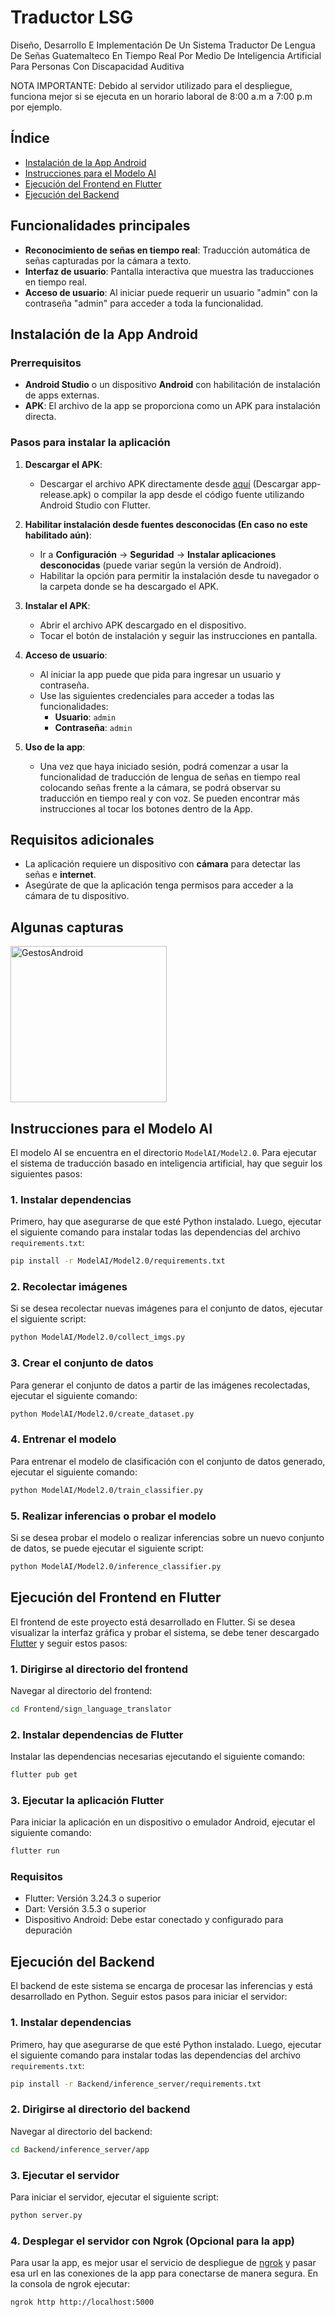 # Traductor LSG
Diseño, Desarrollo E Implementación De  Un Sistema Traductor De Lengua  De Señas Guatemalteco En Tiempo Real  Por Medio De Inteligencia Artificial  Para Personas Con Discapacidad Auditiva

NOTA IMPORTANTE: Debido al servidor utilizado para el despliegue, funciona mejor si se ejecuta en un horario laboral de 8:00 a.m a 7:00 p.m por ejemplo.

## Índice

- [Instalación de la App Android](#instalación-de-la-app-android)
- [Instrucciones para el Modelo AI](#instrucciones-para-el-modelo-ai)
- [Ejecución del Frontend en Flutter](#ejecución-del-frontend-en-flutter)
- [Ejecución del Backend](#ejecución-del-backend)
  
## Funcionalidades principales

- **Reconocimiento de señas en tiempo real**: Traducción automática de señas capturadas por la cámara a texto.
- **Interfaz de usuario**: Pantalla interactiva que muestra las traducciones en tiempo real.
- **Acceso de usuario**: Al iniciar puede requerir un usuario "admin" con la contraseña "admin" para acceder a toda la funcionalidad.

## Instalación de la App Android

### Prerrequisitos

- **Android Studio** o un dispositivo **Android** con habilitación de instalación de apps externas.
- **APK**: El archivo de la app se proporciona como un APK para instalación directa.

### Pasos para instalar la aplicación

1. **Descargar el APK**: 
   - Descargar el archivo APK directamente desde [aquí](app-release.apk) (Descargar app-release.apk) o compilar la app desde el código fuente utilizando Android Studio con Flutter.

2. **Habilitar instalación desde fuentes desconocidas (En caso no este habilitado aún)**:
   - Ir a **Configuración** -> **Seguridad** -> **Instalar aplicaciones desconocidas** (puede variar según la versión de Android).
   - Habilitar la opción para permitir la instalación desde tu navegador o la carpeta donde se ha descargado el APK.

3. **Instalar el APK**:
   - Abrir el archivo APK descargado en el dispositivo.
   - Tocar el botón de instalación y seguir las instrucciones en pantalla.

4. **Acceso de usuario**:
   - Al iniciar la app puede que pida para ingresar un usuario y contraseña.
   - Use las siguientes credenciales para acceder a todas las funcionalidades:
     - **Usuario**: `admin`
     - **Contraseña**: `admin`

5. **Uso de la app**:
   - Una vez que haya iniciado sesión, podrá comenzar a usar la funcionalidad de traducción de lengua de señas en tiempo real colocando señas frente a la cámara, se podrá observar su traducción en tiempo real y con voz. Se pueden encontrar más instrucciones al tocar los botones dentro de la App.

## Requisitos adicionales

- La aplicación requiere un dispositivo con **cámara** para detectar las señas e **internet**.
- Asegúrate de que la aplicación tenga permisos para acceder a la cámara de tu dispositivo.

## Algunas capturas
<img src="https://github.com/user-attachments/assets/d8dc2da9-00e3-4e7e-8116-4d4d62bf1bc4" alt="GestosAndroid" width="250px">

## Instrucciones para el Modelo AI
El modelo AI se encuentra en el directorio `ModelAI/Model2.0`. Para ejecutar el sistema de traducción basado en inteligencia artificial, hay que seguir los siguientes pasos:

### 1. Instalar dependencias

Primero, hay que asegurarse de que esté Python instalado. Luego, ejecutar el siguiente comando para instalar todas las dependencias del archivo `requirements.txt`:

```bash
pip install -r ModelAI/Model2.0/requirements.txt
```

### 2. Recolectar imágenes

Si se desea recolectar nuevas imágenes para el conjunto de datos, ejecutar el siguiente script:

```bash
python ModelAI/Model2.0/collect_imgs.py
```

### 3. Crear el conjunto de datos

Para generar el conjunto de datos a partir de las imágenes recolectadas, ejecutar el siguiente comando:

```bash
python ModelAI/Model2.0/create_dataset.py
```

### 4. Entrenar el modelo

Para entrenar el modelo de clasificación con el conjunto de datos generado, ejecutar el siguiente comando:

```bash
python ModelAI/Model2.0/train_classifier.py
```

### 5. Realizar inferencias o probar el modelo

Si se desea probar el modelo o realizar inferencias sobre un nuevo conjunto de datos, se puede ejecutar el siguiente script:

```bash
python ModelAI/Model2.0/inference_classifier.py
```

## Ejecución del Frontend en Flutter
El frontend de este proyecto está desarrollado en Flutter. Si se desea visualizar la interfaz gráfica y probar el sistema, se debe tener descargado [Flutter]([app-release.apk](https://docs.flutter.dev/get-started/install?_gl=1*qfiir3*_gcl_aw*R0NMLjE3MjkzMTkwNDIuQ2p3S0NBandqc2k0QmhCNUVpd0FGQUwwWUJ3ekpMUVJMYmpDX0R5NDdJMGpnU3lhdHlYYUZuVkFQbjc2WFlsTHhZN1RhUVl2cE5XT3dCb0N3U1VRQXZEX0J3RQ..*_gcl_dc*R0NMLjE3MjkzMTkwNDIuQ2p3S0NBandqc2k0QmhCNUVpd0FGQUwwWUJ3ekpMUVJMYmpDX0R5NDdJMGpnU3lhdHlYYUZuVkFQbjc2WFlsTHhZN1RhUVl2cE5XT3dCb0N3U1VRQXZEX0J3RQ..*_up*MQ..*_ga*MTM0ODE2Nzk3MS4xNzA0Nzc1Njgx*_ga_04YGWK0175*MTcyOTMxOTA0MS41OS4wLjE3MjkzMTkwNDEuMC4wLjA.&gclid=CjwKCAjwjsi4BhB5EiwAFAL0YBwzJLQRLbjC_Dy47I0jgSyatyXaFnVAPn76XYlLxY7TaQYvpNWOwBoCwSUQAvD_BwE&gclsrc=aw.ds)) y seguir estos pasos:

### 1. Dirigirse al directorio del frontend

Navegar al directorio del frontend:

```bash
cd Frontend/sign_language_translator
```

### 2. Instalar dependencias de Flutter

Instalar las dependencias necesarias ejecutando el siguiente comando:

```bash
flutter pub get
```

### 3. Ejecutar la aplicación Flutter

Para iniciar la aplicación en un dispositivo o emulador Android, ejecutar el siguiente comando:

```bash
flutter run
```

### Requisitos

- Flutter: Versión 3.24.3 o superior
- Dart: Versión 3.5.3 o superior
- Dispositivo Android: Debe estar conectado y configurado para depuración


## Ejecución del Backend
El backend de este sistema se encarga de procesar las inferencias y está desarrollado en Python. Seguir estos pasos para iniciar el servidor:

### 1. Instalar dependencias

Primero, hay que asegurarse de que esté Python instalado. Luego, ejecutar el siguiente comando para instalar todas las dependencias del archivo `requirements.txt`:

```bash
pip install -r Backend/inference_server/requirements.txt
```

### 2. Dirigirse al directorio del backend

Navegar al directorio del backend:

```bash
cd Backend/inference_server/app
```


### 3. Ejecutar el servidor

Para iniciar el servidor, ejecutar el siguiente script:

```bash
python server.py
```

### 4. Desplegar el servidor con Ngrok (Opcional para la app)

Para usar la app, es mejor usar el servicio de despliegue de [ngrok](https://dashboard.ngrok.com/get-started/setup/windows) y pasar esa url en las conexiones de la app para conectarse de manera segura.
En la consola de ngrok ejecutar:

```bash
ngrok http http://localhost:5000
```




